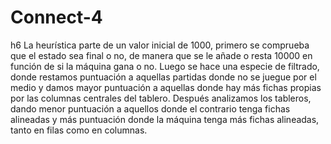 # Connect-4 

h6
La heurística parte de un valor inicial de 1000, primero se comprueba que el estado sea final o no, de manera que se le añade o resta 10000 en función de si la máquina gana o no. Luego se hace una especie de filtrado, donde restamos puntuación a aquellas partidas donde no se juegue por el medio y damos mayor puntuación a aquellas donde hay más fichas propias por las columnas centrales del tablero.
Después analizamos los tableros, dando menor puntuación a aquellos donde el contrario tenga fichas alineadas y más puntuación donde la máquina tenga más fichas alineadas, tanto en filas como en columnas.
